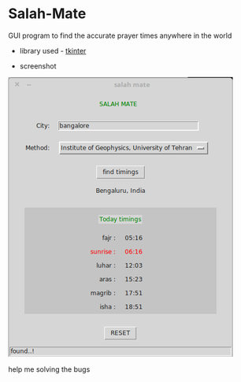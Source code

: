 # Salah-Mate
  GUI program to find the accurate prayer times anywhere in the world

  * library used - [tkinter](https://wiki.python.org/moin/TkInter)

  * screenshot


![alt text](https://github.com/ar-naseef/Salah-mate/blob/master/Screenshot%20at%202016-11-09%2023-11-03.png "Salah Mate")

help me solving the bugs

